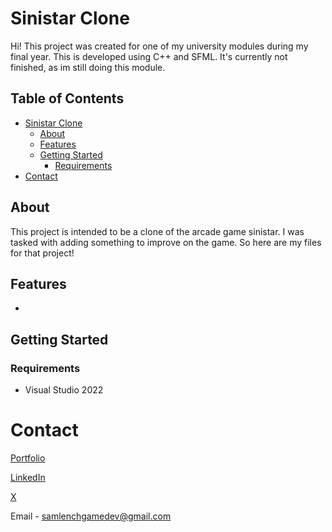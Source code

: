 # Sinistar Clone

Hi! This project was created for one of my university modules during my final year. This is developed using C++ and SFML. It's currently not finished, as im still doing this module.
## Table of Contents
- [Sinistar Clone](#sinistar-clone)
  * [About](#about)
  * [Features](#features)
  * [Getting Started](#getting-started)
    + [Requirements](#requirements)
- [Contact](#contact)

## About

This project is intended to be a clone of the arcade game sinistar. I was tasked with adding something to improve on the game. So here are my files for that project!

## Features

 - 

## Getting Started
### Requirements

 - Visual Studio 2022

# Contact
[Portfolio](https://lenchsam.com)

[LinkedIn](https://www.linkedin.com/in/sam-lench-8586b6279/)

[X](https://x.com/SamLenchGameDev)

Email - samlenchgamedev@gmail.com
